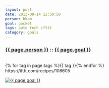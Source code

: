 ```yaml
---
layout: post
date: 2013-09-14 12:50:50
person: bkam
goal: pocket
tags: auto tech ifttt
category: goals
---
```


<h3 class="graph-align goal-title">
    <a href="https://www.beeminder.com/bkam/goals/">{{ page.person }}</a>
    ::
    <a href="https://www.beeminder.com/bkam/goals/pocket">{{ page.goal }}</a>
</h3>

<br />
<span class="muted graph-align goal-text goal-tags">
        {% for tag in page.tags %}<span>{{ tag }}</span>{% endfor %}
</span>

<br />
<div class="graph-align goal-text goal-description">
      <a>https://ifttt.com/recipes/108605</a>
</div>

[![{{ page.goal }}](https://www.beeminder.com/bkam/goals/pocket/graph)](https://www.beeminder.com/bkam/goals/pocket)
